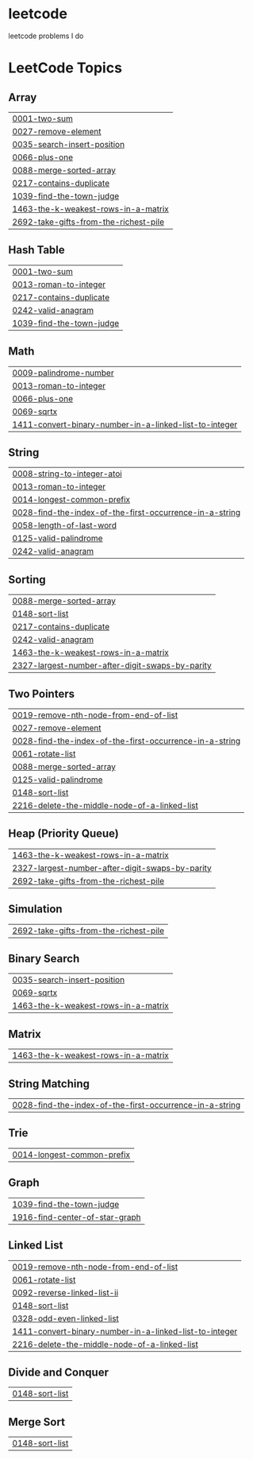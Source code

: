 # leetcode
leetcode problems I do

<!---LeetCode Topics Start-->
# LeetCode Topics
## Array
|  |
| ------- |
| [0001-two-sum](https://github.com/harshalsethji/leetcode/tree/master/0001-two-sum) |
| [0027-remove-element](https://github.com/harshalsethji/leetcode/tree/master/0027-remove-element) |
| [0035-search-insert-position](https://github.com/harshalsethji/leetcode/tree/master/0035-search-insert-position) |
| [0066-plus-one](https://github.com/harshalsethji/leetcode/tree/master/0066-plus-one) |
| [0088-merge-sorted-array](https://github.com/harshalsethji/leetcode/tree/master/0088-merge-sorted-array) |
| [0217-contains-duplicate](https://github.com/harshalsethji/leetcode/tree/master/0217-contains-duplicate) |
| [1039-find-the-town-judge](https://github.com/harshalsethji/leetcode/tree/master/1039-find-the-town-judge) |
| [1463-the-k-weakest-rows-in-a-matrix](https://github.com/harshalsethji/leetcode/tree/master/1463-the-k-weakest-rows-in-a-matrix) |
| [2692-take-gifts-from-the-richest-pile](https://github.com/harshalsethji/leetcode/tree/master/2692-take-gifts-from-the-richest-pile) |
## Hash Table
|  |
| ------- |
| [0001-two-sum](https://github.com/harshalsethji/leetcode/tree/master/0001-two-sum) |
| [0013-roman-to-integer](https://github.com/harshalsethji/leetcode/tree/master/0013-roman-to-integer) |
| [0217-contains-duplicate](https://github.com/harshalsethji/leetcode/tree/master/0217-contains-duplicate) |
| [0242-valid-anagram](https://github.com/harshalsethji/leetcode/tree/master/0242-valid-anagram) |
| [1039-find-the-town-judge](https://github.com/harshalsethji/leetcode/tree/master/1039-find-the-town-judge) |
## Math
|  |
| ------- |
| [0009-palindrome-number](https://github.com/harshalsethji/leetcode/tree/master/0009-palindrome-number) |
| [0013-roman-to-integer](https://github.com/harshalsethji/leetcode/tree/master/0013-roman-to-integer) |
| [0066-plus-one](https://github.com/harshalsethji/leetcode/tree/master/0066-plus-one) |
| [0069-sqrtx](https://github.com/harshalsethji/leetcode/tree/master/0069-sqrtx) |
| [1411-convert-binary-number-in-a-linked-list-to-integer](https://github.com/harshalsethji/leetcode/tree/master/1411-convert-binary-number-in-a-linked-list-to-integer) |
## String
|  |
| ------- |
| [0008-string-to-integer-atoi](https://github.com/harshalsethji/leetcode/tree/master/0008-string-to-integer-atoi) |
| [0013-roman-to-integer](https://github.com/harshalsethji/leetcode/tree/master/0013-roman-to-integer) |
| [0014-longest-common-prefix](https://github.com/harshalsethji/leetcode/tree/master/0014-longest-common-prefix) |
| [0028-find-the-index-of-the-first-occurrence-in-a-string](https://github.com/harshalsethji/leetcode/tree/master/0028-find-the-index-of-the-first-occurrence-in-a-string) |
| [0058-length-of-last-word](https://github.com/harshalsethji/leetcode/tree/master/0058-length-of-last-word) |
| [0125-valid-palindrome](https://github.com/harshalsethji/leetcode/tree/master/0125-valid-palindrome) |
| [0242-valid-anagram](https://github.com/harshalsethji/leetcode/tree/master/0242-valid-anagram) |
## Sorting
|  |
| ------- |
| [0088-merge-sorted-array](https://github.com/harshalsethji/leetcode/tree/master/0088-merge-sorted-array) |
| [0148-sort-list](https://github.com/harshalsethji/leetcode/tree/master/0148-sort-list) |
| [0217-contains-duplicate](https://github.com/harshalsethji/leetcode/tree/master/0217-contains-duplicate) |
| [0242-valid-anagram](https://github.com/harshalsethji/leetcode/tree/master/0242-valid-anagram) |
| [1463-the-k-weakest-rows-in-a-matrix](https://github.com/harshalsethji/leetcode/tree/master/1463-the-k-weakest-rows-in-a-matrix) |
| [2327-largest-number-after-digit-swaps-by-parity](https://github.com/harshalsethji/leetcode/tree/master/2327-largest-number-after-digit-swaps-by-parity) |
## Two Pointers
|  |
| ------- |
| [0019-remove-nth-node-from-end-of-list](https://github.com/harshalsethji/leetcode/tree/master/0019-remove-nth-node-from-end-of-list) |
| [0027-remove-element](https://github.com/harshalsethji/leetcode/tree/master/0027-remove-element) |
| [0028-find-the-index-of-the-first-occurrence-in-a-string](https://github.com/harshalsethji/leetcode/tree/master/0028-find-the-index-of-the-first-occurrence-in-a-string) |
| [0061-rotate-list](https://github.com/harshalsethji/leetcode/tree/master/0061-rotate-list) |
| [0088-merge-sorted-array](https://github.com/harshalsethji/leetcode/tree/master/0088-merge-sorted-array) |
| [0125-valid-palindrome](https://github.com/harshalsethji/leetcode/tree/master/0125-valid-palindrome) |
| [0148-sort-list](https://github.com/harshalsethji/leetcode/tree/master/0148-sort-list) |
| [2216-delete-the-middle-node-of-a-linked-list](https://github.com/harshalsethji/leetcode/tree/master/2216-delete-the-middle-node-of-a-linked-list) |
## Heap (Priority Queue)
|  |
| ------- |
| [1463-the-k-weakest-rows-in-a-matrix](https://github.com/harshalsethji/leetcode/tree/master/1463-the-k-weakest-rows-in-a-matrix) |
| [2327-largest-number-after-digit-swaps-by-parity](https://github.com/harshalsethji/leetcode/tree/master/2327-largest-number-after-digit-swaps-by-parity) |
| [2692-take-gifts-from-the-richest-pile](https://github.com/harshalsethji/leetcode/tree/master/2692-take-gifts-from-the-richest-pile) |
## Simulation
|  |
| ------- |
| [2692-take-gifts-from-the-richest-pile](https://github.com/harshalsethji/leetcode/tree/master/2692-take-gifts-from-the-richest-pile) |
## Binary Search
|  |
| ------- |
| [0035-search-insert-position](https://github.com/harshalsethji/leetcode/tree/master/0035-search-insert-position) |
| [0069-sqrtx](https://github.com/harshalsethji/leetcode/tree/master/0069-sqrtx) |
| [1463-the-k-weakest-rows-in-a-matrix](https://github.com/harshalsethji/leetcode/tree/master/1463-the-k-weakest-rows-in-a-matrix) |
## Matrix
|  |
| ------- |
| [1463-the-k-weakest-rows-in-a-matrix](https://github.com/harshalsethji/leetcode/tree/master/1463-the-k-weakest-rows-in-a-matrix) |
## String Matching
|  |
| ------- |
| [0028-find-the-index-of-the-first-occurrence-in-a-string](https://github.com/harshalsethji/leetcode/tree/master/0028-find-the-index-of-the-first-occurrence-in-a-string) |
## Trie
|  |
| ------- |
| [0014-longest-common-prefix](https://github.com/harshalsethji/leetcode/tree/master/0014-longest-common-prefix) |
## Graph
|  |
| ------- |
| [1039-find-the-town-judge](https://github.com/harshalsethji/leetcode/tree/master/1039-find-the-town-judge) |
| [1916-find-center-of-star-graph](https://github.com/harshalsethji/leetcode/tree/master/1916-find-center-of-star-graph) |
## Linked List
|  |
| ------- |
| [0019-remove-nth-node-from-end-of-list](https://github.com/harshalsethji/leetcode/tree/master/0019-remove-nth-node-from-end-of-list) |
| [0061-rotate-list](https://github.com/harshalsethji/leetcode/tree/master/0061-rotate-list) |
| [0092-reverse-linked-list-ii](https://github.com/harshalsethji/leetcode/tree/master/0092-reverse-linked-list-ii) |
| [0148-sort-list](https://github.com/harshalsethji/leetcode/tree/master/0148-sort-list) |
| [0328-odd-even-linked-list](https://github.com/harshalsethji/leetcode/tree/master/0328-odd-even-linked-list) |
| [1411-convert-binary-number-in-a-linked-list-to-integer](https://github.com/harshalsethji/leetcode/tree/master/1411-convert-binary-number-in-a-linked-list-to-integer) |
| [2216-delete-the-middle-node-of-a-linked-list](https://github.com/harshalsethji/leetcode/tree/master/2216-delete-the-middle-node-of-a-linked-list) |
## Divide and Conquer
|  |
| ------- |
| [0148-sort-list](https://github.com/harshalsethji/leetcode/tree/master/0148-sort-list) |
## Merge Sort
|  |
| ------- |
| [0148-sort-list](https://github.com/harshalsethji/leetcode/tree/master/0148-sort-list) |
<!---LeetCode Topics End-->